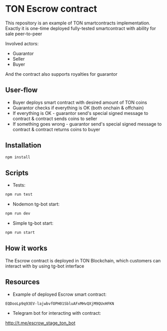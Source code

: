 # TON Escrow contract

This repository is an example of TON smartcontracts implementation. 
Exactly it is one-time deployed fully-tested smartcontract with ability for sale peer-to-peer

Involved actors:
- Guarantor
- Seller
- Buyer

And the contract also supports royalties for guarantor

## User-flow

- Buyer deploys smart contract with desired amount of TON coins
- Guarantor checks if everything is OK (both onchain & offchain)
- If everything is OK - guarantor send's special signed message to contract & contract sends coins to seller
- If something goes wrong - guarantor send's special signed message to contract & contract returns coins to buyer

## Installation

```bash
npm install
```

## Scripts 

- Tests:
```bash
npm run test
```
- Nodemon tg-bot start:
```bash
npm run dev
```
- Simple tg-bot start:
```bash
npm run start
```

## How it works 

The Escrow contract is deployed in TON Blockchain, which customers can interact with by using tg-bot interface

## Resources

- Example of deployed Escrow smart contract:
```
EQDooLp9q93EV-lajwbvfOPH01SbluAFxMHvQXjM9QUxHFKN
```
- Telegram bot for interacting with contract:


http://t.me/escrow_stage_ton_bot






